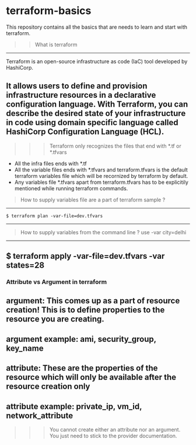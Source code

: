 # terraform-basics

This repository contains all the basics that are needs to learn and start with terraform.

>> What is terraform

---
Terraform is an open-source infrastructure as code (IaC) tool developed by HashiCorp. 

It allows users to define and provision infrastructure resources in a declarative configuration language. With Terraform, you can describe the desired state of your infrastructure in code using domain specific language called HashiCorp Configuration Language (HCL).
---

>>> Terraform only recognizes the files that end with *.tf or *.tfvars

* All the infra files ends with *.tf
* All the variable files ends with *.tfvars and terraform.tfvars is the default terraform variables file which will be recornized by terraform by default.
* Any variables file *.tfvars apart from terraform.tfvars has to be explicitily mentioned while running terraform commands.

> How to supply variables file are a part of terraform sample ?

---
    $ terraform plan -var-file=dev.tfvars
---

> How to supply variables from the command line ? use -var city=delhi

---
$ terraform apply -var-file=dev.tfvars -var states=28
---

### Attribute vs Argument in terraform

argument: This comes up as a part of resource creation! This is to define properties to the resource you are creating.
----
argument example: ami, security_group, key_name
---

attribute: These are the properties of the resource which will only be available after the resource creation only
----
attribute example: private_ip, vm_id, network_attribute
----


>>> You cannot create either an attribute nor an argument. You just need to stick to the provider documentation. 